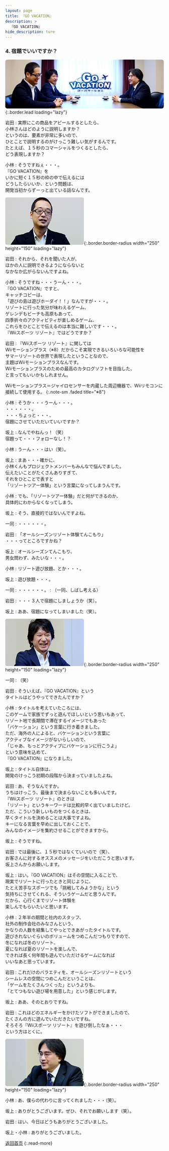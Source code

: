 ```yaml
---
layout: page
title: 『GO VACATION』
description: >
  『GO VACATION』
hide_description: ture
---
```


### 4. 宿題でいいですか？

![](/interviews/jp/wii/sgvj/vol1/img/mainvisual4.jpg){:.border.lead loading="lazy"}

岩田
: 実際にこの商品をアピールするとしたら、<br>小林さんはどのように説明しますか？<br>というのは、要素が非常に多いので、<br>ひとことで説明するのがけっこう難しい気がするんです。<br>たとえば、１５秒のコマーシャルをつくるとしたら、<br>どう表現しますか？

小林
: そうですねぇ・・・。<br>『GO VACATION』を<br>いかに短く１５秒の枠の中で伝えるには<br>どうしたらいいか、という問題は、<br>開発当初からずーっと出ている話なんです。

![](/interviews/jp/wii/sgvj/vol1/img/photo10.jpg){:.border.border-radius width="250" height="150" loading="lazy"}

岩田
: それから、それを聞いた人が、<br>ほかの人に説明できるようにならないと<br>なかなか広がらないんですよね。

小林
: そうですね・・・うーん・・・。<br>『GO VACATION』ですと、<br>キャッチコピーは、<br>「遊びの島は遊びホーダイ！！」なんですが・・・。<br>リゾートに行った気分が味わえるゲーム、<br>ゲレンデもビーチも高原もあって、<br>四季折々のアクティビティが楽しめるゲーム、<br>これらをひとことで伝えるのは本当に難しいです・・・。<br>『Wiiスポーツ リゾート』ではどうですか？

岩田
: 『Wiiスポーツ リゾート』に関しては<br>Wiiモーションプラス（※8）だからこそ実現できるいろいろな可能性を<br>サマーリゾートの世界で表現したということなので、<br>主題はWiiモーションプラスなんです。<br>Wiiモーションプラスのための最高のカタログソフトを目指した、<br>と言ってもいいかもしれません。

Wiiモーションプラス＝ジャイロセンサーを内蔵した周辺機器で、Wiiリモコンに接続して使用する。
{:.note-sm .faded title="※8"}

小林
: そうか・・・うーん・・・。<br>・・・・・・。<br>・・・ちょっと・・・、<br>宿題にさせていただいていいですか？

坂上
: なんでやねんっ！（笑）<br>宿題って・・・フォローなし！？

小林
: うーん・・・はい（笑）。

坂上
: まあ・・・確かに、<br>小林くんもプロジェクトメンバーもみんなで悩んでました。<br>伝えたいことがたくさんありすぎて、<br>それをひとことで表すと<br>「リゾートツアー体験」という言葉になってしまうんです。

小林
: でも、「リゾートツアー体験」だと何ができるのか、<br>具体的にわからなくなってしまう。

坂上
: そう、直接的ではないんですよね。

一同
: ・・・・・・。

岩田
: 「オールシーズンリゾート体験てんこもり」<br>・・・ってところですかね？

坂上
: オールシーズンてんこもり、<br>男女問わず、みたいな・・・。

小林
: リゾート遊び放題、とか・・・。

坂上
: 遊び放題・・・。

一同
: ・・・・・・。
: （一同、しばし考える）

岩田
: ・・・３人で宿題にしましょうか（笑）。

坂上
: ああ、宿題になってしまいました（笑）。

![](/interviews/jp/wii/sgvj/vol1/img/photo11.jpg){:.border.border-radius width="250" height="150" loading="lazy"}

一同
: （笑）

岩田
: そういえば、『GO VACATION』という<br>タイトルはどうやってできたんですか？

小林
: タイトルを考えていたころには、<br>このゲームで家族でずっと遊んでほしいという思いもあって、<br>リゾート地で長期間で滞在するイメージでもあった<br>「バケーション」という言葉に行き着きました。<br>ただ、海外の人によると、バケーションという言葉に<br>アクティブなイメージがないらしいので、<br>「じゃあ、もっとアクティブにバケーションに行こうよ」<br>という意味を込めて、<br>『GO VACATION』になりました。

坂上
: タイトル自体は、<br>開発のけっこう初期の段階から決まっていましたよね。

岩田
: あ、そうなんですか。<br>うちはけっこう、最後まで決まらないことも多いんです。<br>『Wiiスポーツ リゾート』のときは<br>「リゾート」というキーワードは比較的早く出ていましたけど。<br>ただ、こういう新しいものをつくるときは、<br>早くタイトルを決めることは大事ですよね。<br>キーになる言葉を早めに出しておくことで、<br>みんなのイメージを集約させることができますから。

坂上
: そうですね。

岩田
: では最後に、１５秒ではなくていいので（笑）、<br>お客さんに対するオススメのメッセージをいただこうと思います。<br>坂上さんからお願いします。

坂上
: はい。『GO VACATION』はその空間に入ることで、<br>現実でリゾートに行ったときと同じように、<br>たとえ苦手なスポーツでも「挑戦してみようかな」という<br>気持ちにさせてくれる、そういうゲームだと思うんです。<br>だから、心行くまでリゾート体験を<br>楽しんでもらいたいと思います。

小林
: ２年半の期間と社内のスタッフ、<br>社外の制作会社のみなさんという、<br>かなりの人数を結集してやっとできあがったタイトルです。<br>遊びきれないぐらいのボリュームをつめこんだつもりですので、<br>冬になれば冬のリゾート、<br>夏になれば夏のリゾートを楽しんで、<br>できれば長く何年間も遊んでいただけるゲームになれば<br>いいなあと思っています。

岩田
: これだけのバラエティを、オールシーズンリゾートという<br>シームレスの空間につめこんだということは、<br>「ゲームをたくさんつくった」というよりも、<br>「とてつもない遊び場を用意した」という感じがします。

坂上
: ああ、そのとおりですね。

岩田
: これほどのエネルギーをかけたソフトができましたので、<br>たくさんの方に遊んでいただきたいですね。<br>そろそろ『Wiiスポーツ リゾート』を遊び倒したなぁ・・・<br>という方はとくに。

![](/interviews/jp/wii/sgvj/vol1/img/photo12.jpg){:.border.border-radius width="250" height="150" loading="lazy"}

小林
: あ、僕らの代わりに言ってくれました・・・（笑）。

坂上
: ありがとうございます。ぜひ、それでお願いします（笑）。

岩田
: はい、今日はどうもありがとうございました。

坂上・小林
: ありがとうございました。

[返回首页](../../../../../)
{:.read-more}

